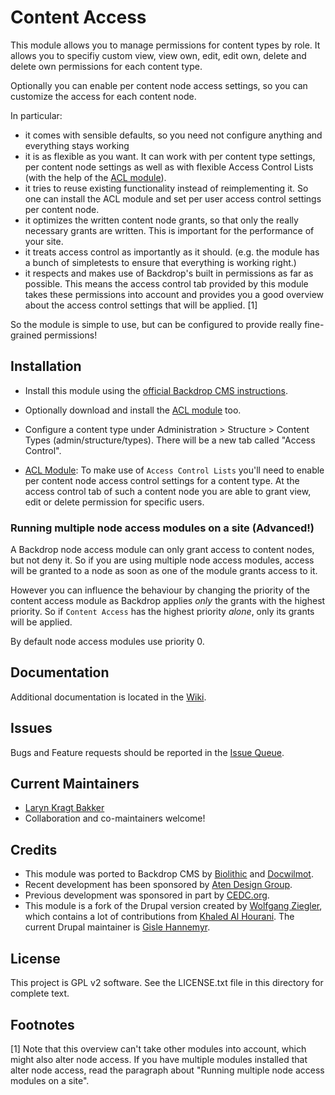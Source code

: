 # Content Access

This module allows you to manage permissions for content types by role. It
allows you to specifiy custom view, view own, edit, edit own, delete and delete
own permissions for each content type.

Optionally you can enable per content node access settings, so you can
customize the access for each content node.

In particular:

  * it comes with sensible defaults, so you need not configure anything and
    everything stays working
  * it is as flexible as you want. It can work with per content type settings,
    per content node settings as well as with flexible Access Control Lists
    (with the help of the [ACL module](https://backdropcms.org/project/acl)).
  * it tries to reuse existing functionality instead of reimplementing it. So
    one can install the ACL module and set per user access control settings
    per content node.
  * it optimizes the written content node grants, so that only the really
    necessary grants are written. This is important for the performance of your
    site.
  * it treats access control as importantly as it should. (e.g. the module has
    a bunch of simpletests to ensure that everything is working right.)
  * it respects and makes use of Backdrop's built in permissions as far as
    possible. This means the access control tab provided by this module takes
    these permissions into account and provides you a good overview about the
    access control settings that will be applied. [1]

So the module is simple to use, but can be configured to provide really
fine-grained permissions!

## Installation

 - Install this module using the [official Backdrop CMS instructions](https://backdropcms.org/guide/modules).

 - Optionally download and install the
   [ACL module](https://backdropcms.org/project/acl) too.

 - Configure a content type under Administration > Structure > Content Types
   (admin/structure/types). There will be a new tab called "Access Control".

 - [ACL Module](https://backdropcms.org/project/acl): To make use of
   `Access Control Lists` you'll need to enable per content node access
   control settings for a content type. At the access control tab of such a
   content node you are able to grant view, edit or delete permission for
   specific users.

### Running multiple node access modules on a site (Advanced!)

A Backdrop node access module can only grant access to content nodes, but not
deny it. So if you are using multiple node access modules, access will be
granted to a node as soon as one of the module grants access to it.

However you can influence the behaviour by changing the priority of the content
access module as Backdrop applies *only* the grants with the highest priority.
So if `Content Access` has the highest priority *alone*, only its grants will
be applied.

By default node access modules use priority 0.

## Documentation

Additional documentation is located in the [Wiki](https://github.com/backdrop-contrib/content_access/wiki/Documentation).

## Issues

Bugs and Feature requests should be reported in the [Issue Queue](https://github.com/backdrop-contrib/content_access/issues).

## Current Maintainers

- [Laryn Kragt Bakker](https://github.com/laryn)
- Collaboration and co-maintainers welcome!

## Credits

 - This module was ported to Backdrop CMS by [Biolithic](https://github.com/biolithic)
   and [Docwilmot](https://github.com/docwilmot).
 - Recent development has been sponsored by [Aten Design Group](https://atendesigngroup.com/).
 - Previous development was sponsored in part by [CEDC.org](https://cedc.org).
 - This module is a fork of the Drupal version created by [Wolfgang Ziegler](https://www.drupal.org/u/fago),
   which contains a lot of contributions from [Khaled Al Hourani](https://www.drupal.org/u/good_man).
   The current Drupal maintainer is [Gisle Hannemyr](https://www.drupal.org/u/gisle).

## License

This project is GPL v2 software.
See the LICENSE.txt file in this directory for complete text.

## Footnotes

[1] Note that this overview can't take other modules into account, which might
also alter node access. If you have multiple modules installed that alter node
access, read the paragraph about "Running multiple node access modules on a
site".
